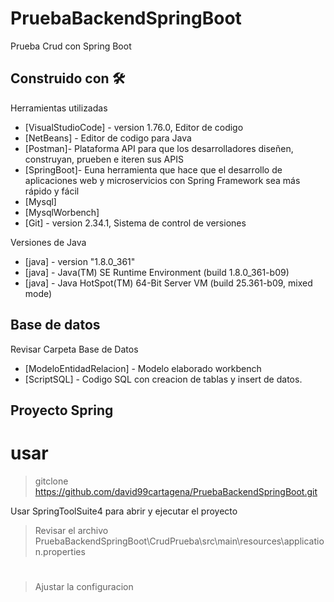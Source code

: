 # PruebaBackendSpringBoot
Prueba Crud con Spring Boot

## Construido con 🛠️

Herramientas utilizadas

- [VisualStudioCode] - version 1.76.0, Editor de codigo
- [NetBeans] - Editor de codigo para Java
- [Postman]- Plataforma API para que los desarrolladores diseñen, construyan, prueben e iteren sus APIS
- [SpringBoot]- Euna herramienta que hace que el desarrollo de aplicaciones web y microservicios con Spring Framework sea más rápido y fácil
- [Mysql]
- [MysqlWorbench]
- [Git] - version 2.34.1, Sistema de control de versiones

Versiones de Java
- [java] - version "1.8.0_361"
- [java] - Java(TM) SE Runtime Environment (build 1.8.0_361-b09)
- [java] - Java HotSpot(TM) 64-Bit Server VM (build 25.361-b09, mixed mode)

## Base de datos

Revisar Carpeta Base de Datos 

- [ModeloEntidadRelacion] - Modelo elaborado workbench
- [ScriptSQL] - Codigo SQL con creacion de tablas y insert de datos.

## Proyecto Spring

# usar 
> gitclone https://github.com/david99cartagena/PruebaBackendSpringBoot.git

Usar SpringToolSuite4 para abrir y ejecutar el proyecto

> Revisar el archivo PruebaBackendSpringBoot\CrudPrueba\src\main\resources\application.properties
#
> Ajustar la configuracion